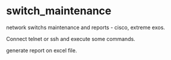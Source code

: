 # switch_maintenance
network switchs maintenance and reports - cisco, extreme exos.

Connect telnet or ssh and execute some commands.

generate report on excel file.
